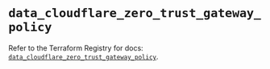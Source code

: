# `data_cloudflare_zero_trust_gateway_policy`

Refer to the Terraform Registry for docs: [`data_cloudflare_zero_trust_gateway_policy`](https://registry.terraform.io/providers/cloudflare/cloudflare/5.10.1/docs/data-sources/zero_trust_gateway_policy).
